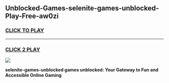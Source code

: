 
## Unblocked-Games-selenite-games-unblocked-Play-Free-aw0zi
<h3>
<a href="https://premium76.site?title=selenite-games-unblocked&ref=09A">CLICK TO PLAY</a></h3>
<hr>

<h3>
<a href="https://premium76.site?title=selenite-games-unblocked&ref=09A">CLICK 2 PLAY</a>
  
</h3>

<a href="https://premium76.site?title=selenite-games-unblocked&ref=09A"><img src="https://clearcache.store/games.png"></a>


**selenite-games-unblocked games unblocked: Your Gateway to Fun and Accessible Online Gaming**
